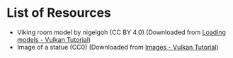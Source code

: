 # List of Resources
 - Viking room model by nigelgoh (CC BY 4.0) (Downloaded from [Loading models - Vulkan Tutorial](https://vulkan-tutorial.com/Loading_models))
 - Image of a statue (CC0) (Downloaded from [Images - Vulkan Tutorial](https://vulkan-tutorial.com/Texture_mapping/Images))
